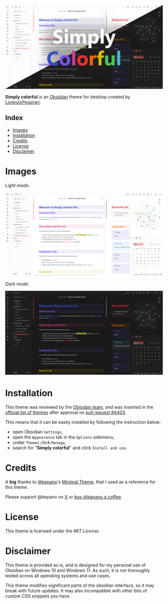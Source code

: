 ![](/imgs/header.png)

**Simply colorful** is an [Obsidian](https://obsidian.md/) theme for desktop created by [LorenzoPegorari](https://github.com/LorenzoPegorari).
## Index
- [Images](#images)
- [Installation](#installation)
- [Credits](#credits)
- [License](#license)
- [Disclaimer](#disclaimer)
# Images
*Light mode*:

![](/imgs/light.png)

*Dark mode*:

![](/imgs/dark.png)
# Installation
This theme was reviewed by the [Obisidan team](https://github.com/obsidianmd), and was inserted in the [official list of themes](https://github.com/obsidianmd/obsidian-releases/blob/master/community-css-themes.json) after approval on [pull request #4403](https://github.com/obsidianmd/obsidian-releases/pull/4403).

This means that it can be easily installed by following the instruction below:
- open Obsidian `Settings`,
- open the `Appearance` tab in the `Options` sidemenu,
- under `Themes` click `Manage`,
- search for "**Simply colorful**" and click `Install and use`.
# Credits
A **big** thanks to [@kepano](https://github.com/kepano)'s [Minimal Theme](https://github.com/kepano/obsidian-minimal), that I used as a reference for this theme.

Please support @kepano on [X](https://x.com/kepano) or [buy @kepano a coffee](https://www.buymeacoffee.com/kepano).
# License
This theme is licensed under the *MIT License*.
# Disclaimer
This theme is provided as is, and is designed for my personal use of Obsidian on Windows 10 and Windows 11. As such, it is not thoroughly tested across all operating systems and use cases.

This theme modifies significant parts of the obsidian interface, so it may break with future updates. It may also incompatible with other bits of custom CSS snippets you have.
